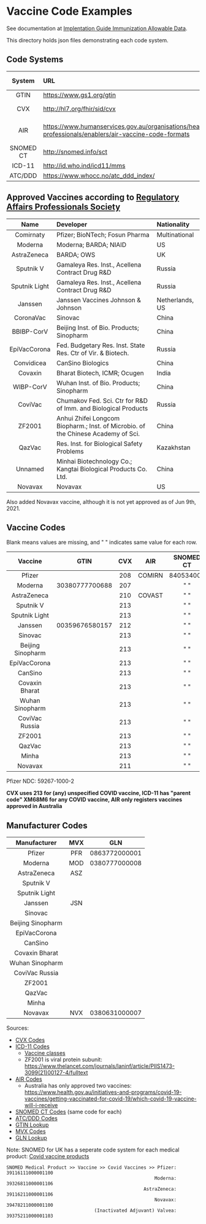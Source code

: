 # Vaccine Code Examples

See documentation at [Implentation Guide Immunization Allowable Data](http://build.fhir.org/ig/dvci/vaccine-credential-ig/branches/main/StructureDefinition-vaccination-credential-immunization.html).

This directory holds json files demonstrating each code system.

## Code Systems

| System    | URL                                   | Value set          | Manufacturer Required? |
| :-------: | :------------------------------------ | :----------------: | :--------------------: |
| GTIN      | <https://www.gs1.org/gtin>            | VaccineProductGTIN | NO                     |
| CVX       | <http://hl7.org/fhir/sid/cvx>         | VacccineProductCVX | NO (for Covid)         |
| AIR       | <https://www.humanservices.gov.au/organisations/health-professionals/enablers/air-vaccine-code-formats> | Austrailian Immunisation Register Vaccine | NO |
| SNOMED CT | <http://snomed.info/sct>              | VaccineTypeSNOMED  | YES                    |
| ICD-11    | <http://id.who.ind/icd11/mms>         | VaccineTargetICD11 | YES                    |
| ATC/DDD   | <https://www.whocc.no/atc_ddd_index/> | VaccineTargetATC   | YES                    |


## Approved Vaccines according to [Regulatory Affairs Professionals Society](https://www.raps.org/news-and-articles/news-articles/2020/3/covid-19-vaccine-tracker)

| Name          | Developer                                                                         | Nationality     |
| :-----------: | :-------------------------------------------------------------------------------- | :-------------- |
| Comirnaty     | Pfizer; BioNTech; Fosun Pharma                                                    | Multinational   |
| Moderna       | Moderna; BARDA; NIAID                                                             | US              |
| AstraZeneca   | BARDA; OWS                                                                        | UK              | 
| Sputnik V     | Gamaleya Res. Inst., Acellena Contract Drug R&D                                   | Russia          |
| Sputnik Light | Gamaleya Res. Inst., Acellena Contract Drug R&D                                   | Russia          |
| Janssen       | Janssen Vaccines Johnson & Johnson                                                | Netherlands, US |
| CoronaVac     | Sinovac                                                                           | China           |
| BBIBP-CorV    | Beijing Inst. of Bio. Products; Sinopharm                                         | China           |
| EpiVacCorona  | Fed. Budgetary Res. Inst. State Res. Ctr of Vir. & Biotech.                       | Russia          |
| Convidicea    | CanSino Biologics                                                                 | China           |
| Covaxin       | Bharat Biotech, ICMR; Ocugen                                                      | India           |
| WIBP-CorV     | Wuhan Inst. of Bio. Products; Sinopharm                                           | China           |
| CoviVac       | Chumakov Fed. Sci. Ctr for R&D of Imm. and Biological Products                    | Russia          |
| ZF2001        | Anhui Zhifei Longcom Biopharm.; Inst. of Microbio. of the Chinese Academy of Sci. | China           |
| QazVac        | Res. Inst. for Biological Safety Problems                                         | Kazakhstan      |
| Unnamed       | Minhai Biotechnology Co.; Kangtai Biological Products Co. Ltd.                    | China           |
| Novavax       | Novavax                                                                           | US              |

Also added Novavax vaccine, although it is not yet approved as of Jun 9th, 2021.

## Vaccine Codes

Blank means values are missing, and " " indicates same value for each row.

| Vaccine           | GTIN            | CVX      | AIR      | SNOMED CT | ICD-11    | ATC/DDD  |
| :---------------: | :-------------: | :------: | :------: | :-------: | :-------: | :------: |
| Pfizer            |                 | 208      | COMIRN   | 840534001 |  XM0GQ8   | J07BX03  |
| Moderna           | 30380777700688  | 207      |          |   "   "   |  XM0GQ8   |  "   "   |
| AstraZeneca       |                 | 210      | COVAST   |   "   "   |  XM9QW8   |  "   "   |
| Sputnik V         |                 | 213      |          |   "   "   |  XM9QW8   |  "   "   |
| Sputnik Light     |                 | 213      |          |   "   "   |  XM9QW8   |  "   "   |
| Janssen           | 00359676580157  | 212      |          |   "   "   |  XM9QW8   |  "   "   |
| Sinovac           |                 | 213      |          |   "   "   |  XM1NL1   |  "   "   |
| Beijing Sinopharm |                 | 213      |          |   "   "   |  XM1NL1   |  "   "   |
| EpiVacCorona      |                 | 213      |          |   "   "   |  XM5JC5   |  "   "   |
| CanSino           |                 | 213      |          |   "   "   |  XM9QW8   |  "   "   |
| Covaxin Bharat    |                 | 213      |          |   "   "   |  XM1NL1   |  "   "   |
| Wuhan Sinopharm   |                 | 213      |          |   "   "   |  XM1NL1   |  "   "   |
| CoviVac Russia    |                 | 213      |          |   "   "   |  XM1NL1   |  "   "   |
| ZF2001            |                 | 213      |          |   "   "   |  XM5JC5   |  "   "   |
| QazVac            |                 | 213      |          |   "   "   |  XM1NL1   |  "   "   |
| Minha             |                 | 213      |          |   "   "   |  XM1NL1   |  "   "   |
| Novavax           |                 | 211      |          |   "   "   |  XM5JC5   |  "   "   |

Pfizer NDC: 59267-1000-2

**CVX uses 213 for (any) unspecified COVID vaccine, ICD-11 has "parent code" XM68M6 for any COVID vaccine, AIR only registers vaccines approved in Australia**


## Manufacturer Codes
| Manufacturer      | MVX  | GLN            |
|:-----------------:|:----:|:--------------:|
| Pfizer            | PFR  | 0863772000001  |
| Moderna           | MOD  | 0380777000008  |
| AstraZeneca       | ASZ  |                |
| Sputnik V         |      |                |
| Sputnik Light     |      |                |
| Janssen           | JSN  |                |
| Sinovac           |      |                |
| Beijing Sinopharm |      |                |
| EpiVacCorona      |      |                |
| CanSino           |      |                |
| Covaxin Bharat    |      |                |
| Wuhan Sinopharm   |      |                |
| CoviVac Russia    |      |                |
| ZF2001            |      |                |
| QazVac            |      |                |
| Minha             |      |                |
| Novavax           | NVX  | 0380631000007  |

Sources:
 - [CVX Codes](https://www.cdc.gov/vaccines/programs/iis/COVID-19-related-codes.html)
 - [ICD-11 Codes](https://icd.who.int/browse11/l-m/en#/http%3a%2f%2fid.who.int%2ficd%2fentity%2f873941688)
   + [Vaccine classes](https://www.raps.org/news-and-articles/news-articles/2020/3/covid-19-vaccine-tracker)
   + ZF2001 is viral protein subunit: <https://www.thelancet.com/journals/laninf/article/PIIS1473-3099(21)00127-4/fulltext>
 - [AIR Codes](https://www.servicesaustralia.gov.au/organisations/health-professionals/services/medicare/medicare-online-software-developers/resources/formats-exchange-electronic-data/air-vaccine-code-formats)
   + Australia has only approved two vaccines: <https://www.health.gov.au/initiatives-and-programs/covid-19-vaccines/getting-vaccinated-for-covid-19/which-covid-19-vaccine-will-i-receive>
 - [SNOMED CT Codes](https://confluence.ihtsdotools.org/display/snomed/SNOMED+CT+COVID-19+Related+Content) (same code for each)
 - [ATC/DDD Codes](https://www.whocc.no/lists_of__temporary_atc_ddds_and_alterations/new_atc_5th_levels/)
 - [GTIN Lookup](https://gepir.gs1.org/index.php/search-by-gtin)
 - [MVX Codes](https://www2a.cdc.gov/vaccines/iis/iisstandards/vaccines.asp?rpt=tradename)
 - [GLN Lookup](https://gepir.gs1.org/index.php/search-by-party-name)

Note: SNOMED for UK has a seperate code system for each medical product: [Covid vaccine products](https://termbrowser.nhs.uk/?perspective=full&conceptId1=39330711000001103&edition=uk-edition&release=v20210512&server=https://termbrowser.nhs.uk/sct-browser-api/snomed&langRefset=999000681000001101,999001251000000103)

```
SNOMED Medical Product >> Vaccine >> Covid Vaccines >> Pfizer: 39116111000001100
                                                      Moderna: 39326811000001106
                                                  AstraZeneca: 39116211000001106
                                                      Novavax: 39478211000001100
                                (Inactivated Adjuvant) Valvea: 39375211000001103
```
